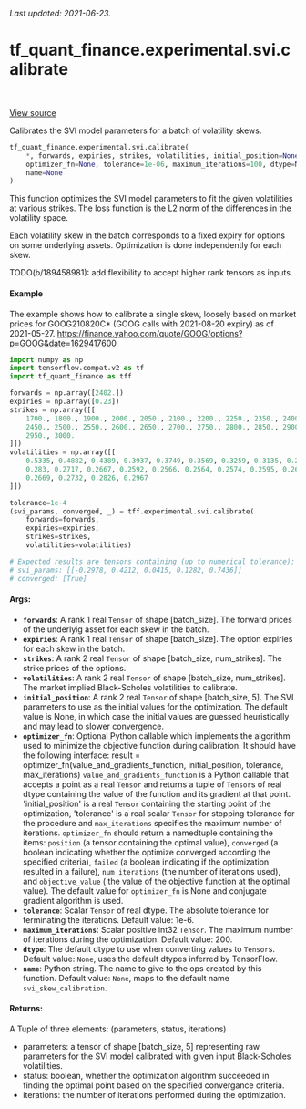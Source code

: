 <!--
This file is generated by a tool. Do not edit directly.
For open-source contributions the docs will be updated automatically.
-->

*Last updated: 2021-06-23.*

<div itemscope itemtype="http://developers.google.com/ReferenceObject">
<meta itemprop="name" content="tf_quant_finance.experimental.svi.calibrate" />
<meta itemprop="path" content="Stable" />
</div>

# tf_quant_finance.experimental.svi.calibrate

<!-- Insert buttons and diff -->

<table class="tfo-notebook-buttons tfo-api" align="left">
</table>

<a target="_blank" href="https://github.com/google/tf-quant-finance/blob/master/tf_quant_finance/experimental/svi/calibration.py">View source</a>



Calibrates the SVI model parameters for a batch of volatility skews.

```python
tf_quant_finance.experimental.svi.calibrate(
    *, forwards, expiries, strikes, volatilities, initial_position=None,
    optimizer_fn=None, tolerance=1e-06, maximum_iterations=100, dtype=None,
    name=None
)
```



<!-- Placeholder for "Used in" -->

This function optimizes the SVI model parameters to fit the given volatilities
at various strikes. The loss function is the L2 norm of the differences in the
volatility space.

Each volatility skew in the batch corresponds to a fixed expiry for options
on some underlying assets. Optimization is done independently for each skew.

TODO(b/189458981): add flexibility to accept higher rank tensors as inputs.

#### Example
The example shows how to calibrate a single skew, loosely based on market
prices for GOOG210820C* (GOOG calls with 2021-08-20 expiry) as of 2021-05-27.
https://finance.yahoo.com/quote/GOOG/options?p=GOOG&date=1629417600

````python
import numpy as np
import tensorflow.compat.v2 as tf
import tf_quant_finance as tff

forwards = np.array([2402.])
expiries = np.array([0.23])
strikes = np.array([[
    1700., 1800., 1900., 2000., 2050., 2100., 2200., 2250., 2350., 2400.,
    2450., 2500., 2550., 2600., 2650., 2700., 2750., 2800., 2850., 2900.,
    2950., 3000.
]])
volatilities = np.array([[
    0.5335, 0.4882, 0.4389, 0.3937, 0.3749, 0.3569, 0.3259, 0.3135, 0.29,
    0.283, 0.2717, 0.2667, 0.2592, 0.2566, 0.2564, 0.2574, 0.2595, 0.2621,
    0.2669, 0.2732, 0.2826, 0.2967
]])

tolerance=1e-4
(svi_params, converged, _) = tff.experimental.svi.calibrate(
    forwards=forwards,
    expiries=expiries,
    strikes=strikes,
    volatilities=volatilities)

# Expected results are tensors containing (up to numerical tolerance):
# svi_params: [[-0.2978, 0.4212, 0.0415, 0.1282, 0.7436]]
# converged: [True]
````

#### Args:


* <b>`forwards`</b>: A rank 1 real `Tensor` of shape [batch_size]. The forward prices
  of the underlyig asset for each skew in the batch.
* <b>`expiries`</b>: A rank 1 real `Tensor` of shape [batch_size]. The option expiries
  for each skew in the batch.
* <b>`strikes`</b>: A rank 2 real `Tensor` of shape [batch_size, num_strikes]. The
  strike prices of the options.
* <b>`volatilities`</b>: A rank 2 real `Tensor` of shape [batch_size, num_strikes]. The
  market implied Black-Scholes volatilities to calibrate.
* <b>`initial_position`</b>: A rank 2 real `Tensor` of shape [batch_size, 5]. The SVI
  parameters to use as the initial values for the optimization. The default
  value is None, in which case the initial values are guessed heuristically
  and may lead to slower convergence.
* <b>`optimizer_fn`</b>: Optional Python callable which implements the algorithm used
  to minimize the objective function during calibration. It should have
  the following interface: result =
    optimizer_fn(value_and_gradients_function, initial_position, tolerance,
    max_iterations) `value_and_gradients_function` is a Python callable that
    accepts a point as a real `Tensor` and returns a tuple of `Tensor`s of
    real dtype containing the value of the function and its gradient at that
    point. 'initial_position' is a real `Tensor` containing the starting
    point of the optimization, 'tolerance' is a real scalar `Tensor` for
    stopping tolerance for the procedure and `max_iterations` specifies the
    maximum number of iterations.
  `optimizer_fn` should return a namedtuple containing the items: `position`
    (a tensor containing the optimal value), `converged` (a boolean
    indicating whether the optimize converged according the specified
    criteria), `failed` (a boolean indicating if the optimization resulted
    in a failure), `num_iterations` (the number of iterations used), and
    `objective_value` ( the value of the objective function at the optimal
    value). The default value for `optimizer_fn` is None and conjugate
    gradient algorithm is used.
* <b>`tolerance`</b>: Scalar `Tensor` of real dtype. The absolute tolerance for
  terminating the iterations.
  Default value: 1e-6.
* <b>`maximum_iterations`</b>: Scalar positive int32 `Tensor`. The maximum number of
  iterations during the optimization.
  Default value: 200.
* <b>`dtype`</b>: The default dtype to use when converting values to `Tensor`s.
  Default value: `None`, uses the default dtypes inferred by TensorFlow.
* <b>`name`</b>: Python string. The name to give to the ops created by this function.
  Default value: `None`, maps to the default name `svi_skew_calibration`.


#### Returns:

A Tuple of three elements: (parameters, status, iterations)
- parameters: a tensor of shape [batch_size, 5] representing raw parameters
  for the SVI model calibrated with given input Black-Scholes volatilities.
- status: boolean, whether the optimization algorithm succeeded in finding
  the optimal point based on the specified convergance criteria.
- iterations: the number of iterations performed during the optimization.
